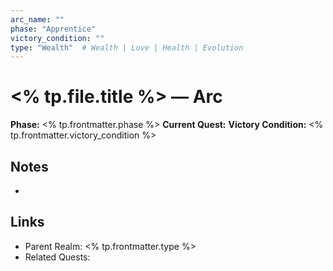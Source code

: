 ```yaml
---
arc_name: ""
phase: "Apprentice"
victory_condition: ""
type: "Wealth"  # Wealth | Love | Health | Evolution
---
```


# <% tp.file.title %> — Arc

**Phase:** <% tp.frontmatter.phase %>
**Current Quest:**
**Victory Condition:** <% tp.frontmatter.victory_condition %>

## Notes
-

## Links
- Parent Realm: <% tp.frontmatter.type %>
- Related Quests:
